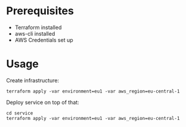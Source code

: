 # Prerequisites

- Terraform installed
- aws-cli installed
- AWS Credentials set up

# Usage

Create infrastructure:
```
terraform apply -var environment=eu1 -var aws_region=eu-central-1
```

Deploy service on top of that:
```
cd service
terraform apply -var environment=eu1 -var aws_region=eu-central-1
```
